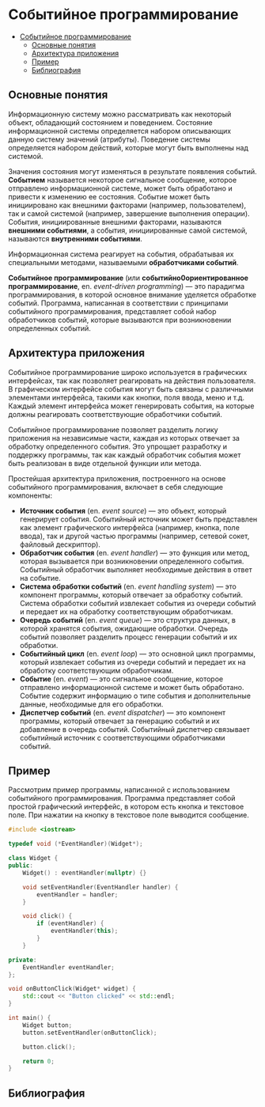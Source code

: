 # Событийное программирование

- [Событийное программирование](#событийное-программирование)
  - [Основные понятия](#основные-понятия)
  - [Архитектура приложения](#архитектура-приложения)
  - [Пример](#пример)
  - [Библиография](#библиография)

## Основные понятия

Информационную систему можно рассматривать как некоторый объект, обладающий состоянием и поведением. Состояние информационной системы определяется набором описывающих данную систему значений (атрибуты). Поведение системы определяется набором действий, которые могут быть выполнены над системой.

Значения состояния могут изменяться в результате появления событий. __Событием__ называется некоторое сигнальное сообщение, которое отправлено информационной системе, может быть обработано и привести к изменению ее состояния. Событие может быть инициировано как внешними факторами (например, пользователем), так и самой системой (например, завершение выполнения операции). События, инициированные внешними факторами, называются __внешними событиями__, а события, инициированные самой системой, называются __внутренними событиями__.

Информационная система реагирует на события, обрабатывая их специальными методами, называемыми __обработчиками событий__.

__Событийное программирование__ (или __событийно0ориентированное программирование__, en. _event-driven programming_) — это парадигма программирования, в которой основное внимание уделяется обработке событий. Программа, написанная в соответствии с принципами событийного программирования, представляет собой набор обработчиков событий, которые вызываются при возникновении определенных событий.

## Архитектура приложения

Событийное программирование широко используется в графических интерфейсах, так как позволяет реагировать на действия пользователя. В графическом интерфейсе события могут быть связаны с различными элементами интерфейса, такими как кнопки, поля ввода, меню и т.д. Каждый элемент интерфейса может генерировать события, на которые должны реагировать соответствующие обработчики событий.

Событийное программирование позволяет разделить логику приложения на независимые части, каждая из которых отвечает за обработку определенного события. Это упрощает разработку и поддержку программы, так как каждый обработчик события может быть реализован в виде отдельной функции или метода.

Простейшая архитектура приложения, построенного на основе событийного программирования, включает в себя следующие компоненты:

- __Источник события__ (en. _event source_) — это объект, который генерирует события. Событийный источник может быть представлен как элемент графического интерфейса (например, кнопка, поле ввода), так и другой частью программы (например, сетевой сокет, файловый дескриптор).
- __Обработчик события__ (en. _event handler_) — это функция или метод, которая вызывается при возникновении определенного события. Событийный обработчик выполняет необходимые действия в ответ на событие.
- __Система обработки событий__ (en. _event handling system_) — это компонент программы, который отвечает за обработку событий. Система обработки событий извлекает события из очереди событий и передает их на обработку соответствующим обработчикам.
- __Очередь событий__ (en. _event queue_) — это структура данных, в которой хранятся события, ожидающие обработки. Очередь событий позволяет разделить процесс генерации событий и их обработки.
- __Событийный цикл__ (en. _event loop_) — это основной цикл программы, который извлекает события из очереди событий и передает их на обработку соответствующим обработчикам.
- __Событие__ (en. _event_) — это сигнальное сообщение, которое отправлено информационной системе и может быть обработано. Событие содержит информацию о типе события и дополнительные данные, необходимые для его обработки.
- __Диспетчер событий__ (en. _event dispatcher_) — это компонент программы, который отвечает за генерацию событий и их добавление в очередь событий. Событийный диспетчер связывает событийный источник с соответствующими обработчиками событий.

## Пример

Рассмотрим пример программы, написанной с использованием событийного программирования. Программа представляет собой простой графический интерфейс, в котором есть кнопка и текстовое поле. При нажатии на кнопку в текстовое поле выводится сообщение.

```cpp
#include <iostream>

typedef void (*EventHandler)(Widget*);

class Widget {
public:
    Widget() : eventHandler(nullptr) {}

    void setEventHandler(EventHandler handler) {
        eventHandler = handler;
    }

    void click() {
        if (eventHandler) {
            eventHandler(this);
        }
    }

private:
    EventHandler eventHandler;
};

void onButtonClick(Widget* widget) {
    std::cout << "Button clicked" << std::endl;
}

int main() {
    Widget button;
    button.setEventHandler(onButtonClick);

    button.click();

    return 0;
}
```

## Библиография
